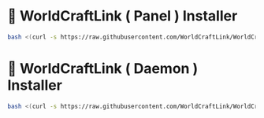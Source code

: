 # 🔹 WorldCraftLink ( Panel ) Installer
```sh
bash <(curl -s https://raw.githubusercontent.com/WorldCraftLink/WorldCraftLink-Installer/refs/heads/main/Panel.sh)
```
# 🔹 WorldCraftLink ( Daemon ) Installer
```sh
bash <(curl -s https://raw.githubusercontent.com/WorldCraftLink/WorldCraftLink-Installer/refs/heads/main/Daemon.sh)
```

